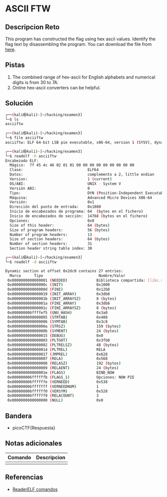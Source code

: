 # ASCII FTW

## Descripcion Reto
This program has constructed the flag using hex ascii values. Identify the flag text by disassembling the program. You can download the file from [here](https://artifacts.picoctf.net/c/507/asciiftw).

## Pistas
1. The combined range of hex-ascii for English alphabets and numerical digits is from 30 to 7A.
2. Online hex-ascii converters can be helpful.

## Solución
```bash
┌──(kali㉿kali)-[~/hacking/examen3]
└─$ ls
asciiftw
                                                                                  
┌──(kali㉿kali)-[~/hacking/examen3]
└─$ file asciiftw      
asciiftw: ELF 64-bit LSB pie executable, x86-64, version 1 (SYSV), dynamically linked, interpreter /lib64/ld-linux-x86-64.so.2, BuildID[sha1]=055f4d31f776ff9fba2b38d7e67a7d8a65cdd301, for GNU/Linux 3.2.0, not stripped

┌──(kali㉿kali)-[~/hacking/examen3]
└─$ readelf -h asciiftw
Encabezado ELF:
  Mágico:  7f 45 4c 46 02 01 01 00 00 00 00 00 00 00 00 00 
  Clase:                             ELF64
  Datos:                             complemento a 2, little endian
  Version:                           1 (current)
  OS/ABI:                            UNIX - System V
  Versión ABI:                       0
  Tipo:                              DYN (Position-Independent Executable file)
  Máquina:                           Advanced Micro Devices X86-64
  Versión:                           0x1
  Dirección del punto de entrada:    0x1080
  Inicio de encabezados de programa: 64  (bytes en el fichero)
  Inicio de encabezados de sección:  14768 (bytes en el fichero)
  Opciones:                          0x0
  Size of this header:               64 (bytes)
  Size of program headers:           56 (bytes)
  Number of program headers:         13
  Size of section headers:           64 (bytes)
  Number of section headers:         31
  Section header string table index: 30

┌──(kali㉿kali)-[~/hacking/examen3]
└─$ readelf -d asciiftw

Dynamic section at offset 0x2dc0 contains 27 entries:
  Marca      Tipo                         Nombre/Valor
 0x0000000000000001 (NEEDED)             Biblioteca compartida: [libc.so.6]
 0x000000000000000c (INIT)               0x1000
 0x000000000000000d (FINI)               0x12b8
 0x0000000000000019 (INIT_ARRAY)         0x3db0
 0x000000000000001b (INIT_ARRAYSZ)       8 (bytes)
 0x000000000000001a (FINI_ARRAY)         0x3db8
 0x000000000000001c (FINI_ARRAYSZ)       8 (bytes)
 0x000000006ffffef5 (GNU_HASH)           0x3a0
 0x0000000000000005 (STRTAB)             0x488
 0x0000000000000006 (SYMTAB)             0x3c8
 0x000000000000000a (STRSZ)              159 (bytes)
 0x000000000000000b (SYMENT)             24 (bytes)
 0x0000000000000015 (DEBUG)              0x0
 0x0000000000000003 (PLTGOT)             0x3fb0
 0x0000000000000002 (PLTRELSZ)           48 (bytes)
 0x0000000000000014 (PLTREL)             RELA
 0x0000000000000017 (JMPREL)             0x628
 0x0000000000000007 (RELA)               0x568
 0x0000000000000008 (RELASZ)             192 (bytes)
 0x0000000000000009 (RELAENT)            24 (bytes)
 0x000000000000001e (FLAGS)              BIND_NOW
 0x000000006ffffffb (FLAGS_1)            Opciones: NOW PIE
 0x000000006ffffffe (VERNEED)            0x538
 0x000000006fffffff (VERNEEDNUM)         1
 0x000000006ffffff0 (VERSYM)             0x528
 0x000000006ffffff9 (RELACOUNT)          3
 0x0000000000000000 (NULL)               0x0

```

## Bandera
* picoCTF{Respuesta}

## Notas adicionales
| Comando | Descripcion |
|---------|-------------|
|  |  |

## Referencias
- [ReaderELF comandos](https://linux.die.net/man/1/readelf)